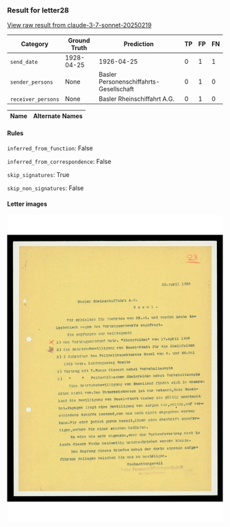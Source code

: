 ### Result for letter28
[View raw result from claude-3-7-sonnet-20250219](https://github.com/RISE-UNIBAS/humanities_data_benchmark/blob/main/results/2025-09-30/T0024/request_T0024_letter28.json)


| Category          | Ground Truth | Prediction | TP | FP | FN |
|------------------|--------------|------------|----|----|----|
| `send_date`        | 1928-04-25 | 1926-04-25 | 0 | 1 | 1 |
| `sender_persons`  | None | Basler Personenschiffahrts-Gesellschaft | 0 | 1 | 0 |
| `receiver_persons` | None | Basler Rheinschiffahrt A.G. | 0 | 1 | 0 |

| Name | Alternate Names |
| --- | --- |

#### Rules
`inferred_from_function`: False

`inferred_from_correspondence`: False

`skip_signatures`: True

`skip_non_signatures`: False

#### Letter images

<img src="https://github.com/RISE-UNIBAS/humanities_data_benchmark/blob/main/benchmarks/metadata_extraction/images/letter28_p1.jpg?raw=true" alt="letter28_p1.jpg" width="800px">

